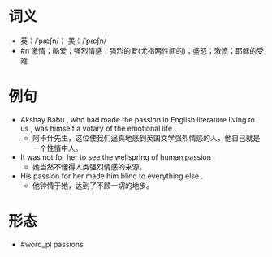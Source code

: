 # 词义
- 英：/ˈpæʃn/； 美：/ˈpæʃn/
- #n 激情；酷爱；强烈情感；强烈的爱(尤指两性间的)；盛怒；激愤；耶稣的受难
# 例句
- Akshay Babu , who had made the passion in English literature living to us , was himself a votary of the emotional life .
	- 阿卡什先生，这位使我们逼真地感到英国文学强烈情感的人，他自己就是一个性情中人。
- It was not for her to see the wellspring of human passion .
	- 她当然不懂得人类强烈情感的来源。
- His passion for her made him blind to everything else .
	- 他钟情于她，达到了不顾一切的地步。
# 形态
- #word_pl passions

